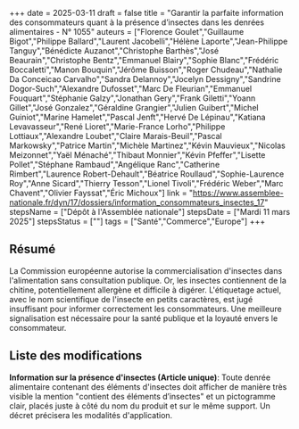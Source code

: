 +++
date = 2025-03-11
draft = false
title = "Garantir la parfaite information des consommateurs quant à la présence d’insectes dans les denrées alimentaires - N° 1055"
auteurs = ["Florence Goulet","Guillaume Bigot","Philippe Ballard","Laurent Jacobelli","Hélène Laporte","Jean-Philippe Tanguy","Bénédicte Auzanot","Christophe Barthès","José Beaurain","Christophe Bentz","Emmanuel Blairy","Sophie Blanc","Frédéric Boccaletti","Manon Bouquin","Jérôme Buisson","Roger Chudeau","Nathalie Da Conceicao Carvalho","Sandra Delannoy","Jocelyn Dessigny","Sandrine Dogor-Such","Alexandre Dufosset","Marc De Fleurian","Emmanuel Fouquart","Stéphanie Galzy","Jonathan Gery","Frank Giletti","Yoann Gillet","José Gonzalez","Géraldine Grangier","Julien Guibert","Michel Guiniot","Marine Hamelet","Pascal Jenft","Hervé De Lépinau","Katiana Levavasseur","René Lioret","Marie-France Lorho","Philippe Lottiaux","Alexandre Loubet","Claire Marais-Beuil","Pascal Markowsky","Patrice Martin","Michèle Martinez","Kévin Mauvieux","Nicolas Meizonnet","Yaël Ménaché","Thibaut Monnier","Kévin Pfeffer","Lisette Pollet","Stéphane Rambaud","Angélique Ranc","Catherine Rimbert","Laurence Robert-Dehault","Béatrice Roullaud","Sophie-Laurence Roy","Anne Sicard","Thierry Tesson","Lionel Tivoli","Frédéric Weber","Marc Chavent","Olivier Fayssat","Éric Michoux"]
link = "https://www.assemblee-nationale.fr/dyn/17/dossiers/information_consommateurs_insectes_17"
stepsName = ["Dépôt à l'Assemblée nationale"]
stepsDate = ["Mardi 11 mars 2025"]
stepsStatus = [""]
tags = ["Santé","Commerce","Europe"]
+++

## Résumé

La Commission européenne autorise la commercialisation d'insectes dans l'alimentation sans consultation publique. Or, les insectes contiennent de la chitine, potentiellement allergène et difficile à digérer. L'étiquetage actuel, avec le nom scientifique de l'insecte en petits caractères, est jugé insuffisant pour informer correctement les consommateurs. Une meilleure signalisation est nécessaire pour la santé publique et la loyauté envers le consommateur.

## Liste des modifications

**Information sur la présence d'insectes (Article unique)**: Toute denrée alimentaire contenant des éléments d'insectes doit afficher de manière très visible la mention "contient des éléments d’insectes" et un pictogramme clair, placés juste à côté du nom du produit et sur le même support. Un décret précisera les modalités d'application.
